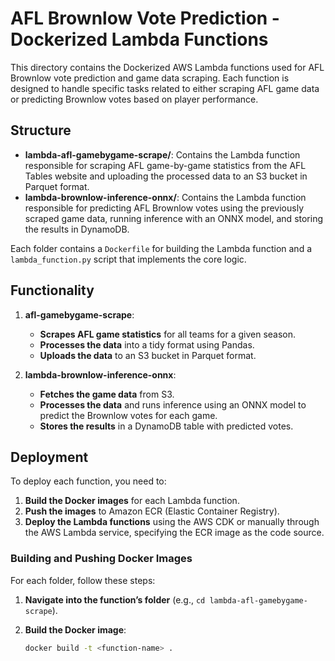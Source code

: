 # AFL Brownlow Vote Prediction - Dockerized Lambda Functions

This directory contains the Dockerized AWS Lambda functions used for AFL Brownlow vote prediction and game data scraping. Each function is designed to handle specific tasks related to either scraping AFL game data or predicting Brownlow votes based on player performance.

## Structure

- **lambda-afl-gamebygame-scrape/**: Contains the Lambda function responsible for scraping AFL game-by-game statistics from the AFL Tables website and uploading the processed data to an S3 bucket in Parquet format.
- **lambda-brownlow-inference-onnx/**: Contains the Lambda function responsible for predicting AFL Brownlow votes using the previously scraped game data, running inference with an ONNX model, and storing the results in DynamoDB.

Each folder contains a `Dockerfile` for building the Lambda function and a `lambda_function.py` script that implements the core logic.

## Functionality

1. **afl-gamebygame-scrape**:
   - **Scrapes AFL game statistics** for all teams for a given season.
   - **Processes the data** into a tidy format using Pandas.
   - **Uploads the data** to an S3 bucket in Parquet format.

2. **lambda-brownlow-inference-onnx**:
   - **Fetches the game data** from S3.
   - **Processes the data** and runs inference using an ONNX model to predict the Brownlow votes for each game.
   - **Stores the results** in a DynamoDB table with predicted votes.

## Deployment

To deploy each function, you need to:
1. **Build the Docker images** for each Lambda function.
2. **Push the images** to Amazon ECR (Elastic Container Registry).
3. **Deploy the Lambda functions** using the AWS CDK or manually through the AWS Lambda service, specifying the ECR image as the code source.

### Building and Pushing Docker Images

For each folder, follow these steps:

1. **Navigate into the function’s folder** (e.g., `cd lambda-afl-gamebygame-scrape`).

2. **Build the Docker image**:
   ```bash
   docker build -t <function-name> .
